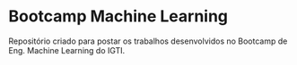 # Bootcamp Machine Learning
Repositório criado para postar os trabalhos desenvolvidos no Bootcamp de Eng. Machine Learning do IGTI.
